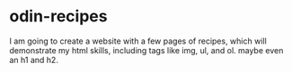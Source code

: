 # odin-recipes

I am going to create a website with a few pages of recipes, which will demonstrate my html skills, including tags like img, ul, and ol. maybe even an h1 and h2.

